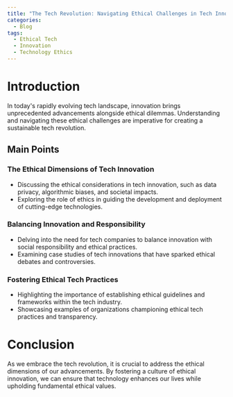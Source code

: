 ```yaml
---
title: "The Tech Revolution: Navigating Ethical Challenges in Tech Innovation"
categories:
  - Blog
tags:
  - Ethical Tech
  - Innovation
  - Technology Ethics
---
```


# Introduction
In today's rapidly evolving tech landscape, innovation brings unprecedented advancements alongside ethical dilemmas. Understanding and navigating these ethical challenges are imperative for creating a sustainable tech revolution.

## Main Points
### The Ethical Dimensions of Tech Innovation
- Discussing the ethical considerations in tech innovation, such as data privacy, algorithmic biases, and societal impacts.
- Exploring the role of ethics in guiding the development and deployment of cutting-edge technologies.

### Balancing Innovation and Responsibility
- Delving into the need for tech companies to balance innovation with social responsibility and ethical practices.
- Examining case studies of tech innovations that have sparked ethical debates and controversies.

### Fostering Ethical Tech Practices
- Highlighting the importance of establishing ethical guidelines and frameworks within the tech industry.
- Showcasing examples of organizations championing ethical tech practices and transparency.

# Conclusion
As we embrace the tech revolution, it is crucial to address the ethical dimensions of our advancements. By fostering a culture of ethical innovation, we can ensure that technology enhances our lives while upholding fundamental ethical values.